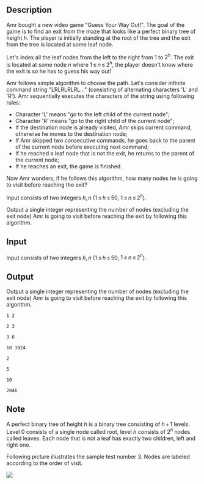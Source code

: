 ## Description

<div><p>Amr bought a new video game "Guess Your Way Out!". The goal of the game is to find an exit from the maze that looks like a perfect binary tree of height <span class="tex-span"><i>h</i></span>. The player is initially standing at the root of the tree and the exit from the tree is located at some leaf node. </p><p>Let's index all the leaf nodes from the left to the right from 1 to <span class="tex-span">2<sup class="upper-index"><i>h</i></sup></span>. The exit is located at some node <span class="tex-span"><i>n</i></span> where <span class="tex-span">1 ≤ <i>n</i> ≤ 2<sup class="upper-index"><i>h</i></sup></span>, the player doesn't know where the exit is so he has to guess his way out!</p><p>Amr follows simple algorithm to choose the path. Let's consider infinite command string "<span class="tex-font-style-tt">LRLRLRLRL...</span>" (consisting of alternating characters '<span class="tex-font-style-tt">L</span>' and '<span class="tex-font-style-tt">R</span>'). Amr sequentially executes the characters of the string using following rules:</p><ul> <li> Character '<span class="tex-font-style-tt">L</span>' means "go to the left child of the current node"; </li><li> Character '<span class="tex-font-style-tt">R</span>' means "go to the right child of the current node"; </li><li> If the destination node is already visited, Amr skips current command, otherwise he moves to the destination node; </li><li> If Amr skipped two consecutive commands, he goes back to the parent of the current node before executing next command; </li><li> If he reached a leaf node that is not the exit, he returns to the parent of the current node; </li><li> If he reaches an exit, the game is finished. </li></ul><p>Now Amr wonders, if he follows this algorithm, how many nodes he is going to visit before reaching the exit?</p></div><div class="input-specification"><p>Input consists of two integers <span class="tex-span"><i>h</i>, <i>n</i></span> (<span class="tex-span">1 ≤ <i>h</i> ≤ 50</span>, <span class="tex-span">1 ≤ <i>n</i> ≤ 2<sup class="upper-index"><i>h</i></sup></span>).</p></div><div class="output-specification"><p>Output a single integer representing the number of nodes (excluding the exit node) Amr is going to visit before reaching the exit by following this algorithm.</p></div>

## Input

<p>Input consists of two integers <span class="tex-span"><i>h</i>, <i>n</i></span> (<span class="tex-span">1 ≤ <i>h</i> ≤ 50</span>, <span class="tex-span">1 ≤ <i>n</i> ≤ 2<sup class="upper-index"><i>h</i></sup></span>).</p>

## Output

<p>Output a single integer representing the number of nodes (excluding the exit node) Amr is going to visit before reaching the exit by following this algorithm.</p>





```input1
1 2

```




```input2
2 3

```




```input3
3 6

```




```input4
10 1024

```




```output1
2
```




```output2
5
```




```output3
10
```




```output4
2046
```



## Note

<p>A perfect binary tree of height <span class="tex-span"><i>h</i></span> is a binary tree consisting of <span class="tex-span"><i>h</i> + 1</span> levels. Level <span class="tex-span">0</span> consists of a single node called <span class="tex-font-style-it">root</span>, level <span class="tex-span"><i>h</i></span> consists of <span class="tex-span">2<sup class="upper-index"><i>h</i></sup></span> nodes called <span class="tex-font-style-it">leaves</span>. Each node that is not a leaf has exactly two children, <span class="tex-font-style-it">left</span> and <span class="tex-font-style-it">right</span> one. </p><p>Following picture illustrates the sample test number <span class="tex-span">3</span>. Nodes are labeled according to the order of visit.</p><p><img class="tex-graphics" src="file://WwIJO1el.png" style="max-width: 100.0%;max-height: 100.0%;"></p>
